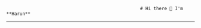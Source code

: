                                                       # Hi there 👋 I'm **Harun**
------------------------------------------------------------------------------------------------------------

<!--
**harunbo/harunbo** is a ✨ _special_ ✨ repository because its `README.md` (this file) appears on your GitHub profile.



- 🌱 I’m currently learning **Java** and **JavaScript**
- 💬 Ask me about **HTML** , **CSS**, **JavaScript**
- 📫 How to reach me: [Contact Me](mailto:harunarslan1991@gmail.com)


### Connect with me:

[![website](./img/youtube-dark.svg)](https://www.youtube.com/channel/UCZxDCHv3e7bNgqjRmP6SL1w)
&nbsp;&nbsp;
[![website](./img/linkedin-dark.svg)](https://www.linkedin.com/in/harun-arslan-844430240/)
&nbsp;&nbsp;
[![website](./img/instagram-dark.svg)](https://www.secure.instagram.com/hrnrsln/?hl=tr)
